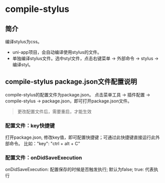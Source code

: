 # compile-stylus

## 简介

编译stylus为css。

- uni-app项目，会自动编译使用stylus的文件。
- 单独编译stylus文件。选中styl文件，点击右键菜单 -> 外部命令 -> stylus -> 编译styl。

## compile-stylus package.json文件配置说明

compile-stylus的配置文件为package.json。
点击菜单工具 -> 插件配置 -> compile-stylus -> package.json，即可打开package.json文件。

> 更改配置文件后，需要重启，才能生效

### 配置文件：key快捷键

打开package.json, 修改key值，即可配置快捷键；可通过此快捷键直接运行此外部命令。
比如："key": "ctrl + alt + C"
  
### 配置文件：onDidSaveExecution
  
onDidSaveExecution: 配置保存的时候是否触发执行; 默认为false; true: 代表执行
